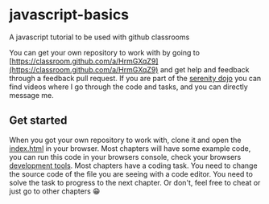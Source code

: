 # javascript-basics
A javascript tutorial to be used with github classrooms

You can get your own repository to work with by going to [https://classroom.github.com/a/HrmGXqZ9](https://classroom.github.com/a/HrmGXqZ9) and get help and feedback through a feedback pull request. If you are part of the [serenity dojo](https://serenitydojo.teachable.com/) you can find videos where I go through the code and tasks, and you can directly message me.









## Get started

When you got your own repository to work with, clone it and open the [index.html](./index.html) in your browser. Most chapters will have some example code, you can run this code in your browsers console, check your browsers [development tools](https://javascript.info/devtools). Most chapters have a coding task. You need to change the source code of the file you are seeing with a code editor. You need to solve the task to progress to the next chapter. Or don't, feel free to cheat or just go to other chapters 😁